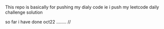 This repo is basically for pushing my dialy code ie i push my leetcode daily challenge solution 

so far i have done 
oct22
........
//
